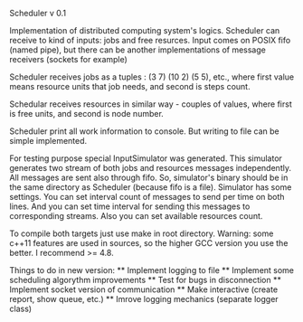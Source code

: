 Scheduler v 0.1

Implementation of distributed computing system's logics.
Scheduler can receive to kind of inputs: jobs and free resurces.
Input comes on POSIX fifo (named pipe), but there can be another implementations of message receivers (sockets for example)

Scheduler receives jobs as a tuples : (3 7) (10 2) (5 5), etc., where first value means resource units that job needs, and second is
steps count.

Schedular receives resources in similar way  - couples of values, where first is free units, and second is node number.

Scheduler print all work information to console. But writing to file can be simple implemented.

For testing purpose special InputSimulator was generated.
This simulator generates two stream of both jobs and resources messages independently.
All messages are sent also through fifo. So, simulator's binary should be in the same directory as Scheduler (because fifo is a file).
Simulator has some settings. You can set interval count of messages to send per time on both lines. 
And you can set time interval for sending this messages to corresponding streams.
Also you can set available resources count.

To compile both targets just use make in root directory.
Warning: some c++11 features are used in sources, so the higher GCC version you use the better. I recommend >= 4.8.


Things to do in new version:
	**	Implement logging to file
	**	Implement some scheduling algorythm improvements
	**	Test for bugs in disconnection
	**	Implement socket version of communication
	**	Make interactive (create report, show queue, etc.)
	**	Imrove logging mechanics (separate logger class)
